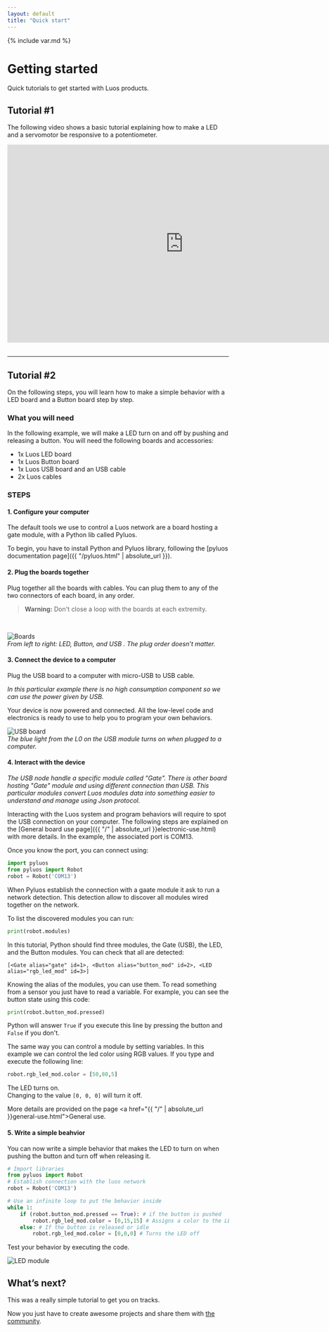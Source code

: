 ```yaml
---
layout: default
title: "Quick start"
---
```

{% include var.md %}

# Getting started

Quick tutorials to get started with Luos products.

## Tutorial \#1
The following video shows a basic tutorial explaining how to make a LED and a servomotor be responsive to a potentiometer.

<iframe width="800" height="450" src="https://www.youtube.com/embed/ula16zdZgDk?feature=oembed" frameborder="0" allow="accelerometer; autoplay; encrypted-media; gyroscope; picture-in-picture" allowfullscreen></iframe><br /><br />

---
## Tutorial \#2

On the following steps, you will learn how to make a simple behavior with a LED board and a Button board step by step.

### What you will need
 In the following example, we will make a LED turn on and off by pushing and releasing a button. You will need the following boards and accessories:

* 1x Luos LED board
* 1x Luos Button board
* 1x Luos USB board and an USB cable
* 2x Luos cables


### STEPS


#### 1. Configure your computer
The default tools we use to control a Luos network are a board hosting a gate module, with a Python lib called Pyluos.

To begin, you have to install Python and Pyluos library, following the [pyluos documentation page]({{ "/pyluos.html" | absolute_url }}).

#### 2. Plug the boards together
Plug together all the boards with cables. You can plug them to any of the two connectors of each board, in any order. 

<blockquote class="warning"><strong>Warning:</strong> Don't close a loop with the boards at each extremity.</blockquote><br />


![Boards](/assets/img/quickstart-1.png)<br />*From left to right: LED, Button, and USB . The plug order doesn’t matter.*

#### 3. Connect the device to a computer
Plug the USB board to a computer with micro-USB to USB cable.

*In this particular example there is no high consumption component so we can use the power given by USB.*

Your device is now powered and connected. All the low-level code and electronics is ready to use to help you to program your own behaviors.

![USB board](/assets/img/quickstart-2.png)<br />*The blue light from the L0 on the USB module turns on when plugged to a computer.*

#### 4. Interact with the device
*The USB node handle a specific module called "Gate". There is other board hosting "Gate" module and using different connection than USB. This particular modules convert Luos modules data into something easier to understand and manage using Json protocol.*

Interacting with the Luos system and program behaviors will require to spot the USB connection on your computer. The following steps are explained on the [General board use page]({{ "/" | absolute_url }}electronic-use.html) with more details. In the example, the associated port is COM13.

Once you know the port, you can connect using:

```python
import pyluos
from pyluos import Robot
robot = Robot('COM13')
```
When Pyluos establish the connection with a gaate module it ask to run a network detection. This detection allow to discover all modules wired together on the network.

To list the discovered modules you can run:

```python
print(robot.modules)
```

In this tutorial, Python should find three modules, the Gate (USB), the LED, and the Button modules. You can check that all are detected:

`[<Gate alias="gate" id=1>, <Button alias="button_mod" id=2>, <LED alias="rgb_led_mod" id=3>]`

Knowing the alias of the modules, you can use them.
To read something from a sensor you just have to read a variable.
For example, you can see the button state using this code:

```python
print(robot.button_mod.pressed)
```

Python will answer `True` if you execute this line by pressing the button and `False` if you don't.

The same way you can control a module by setting variables.
In this example we can control the led color using RGB values. If you type and execute the following line:

```python
robot.rgb_led_mod.color = [50,80,5]
```

The LED turns on.<br />
Changing to the value `[0, 0, 0]` will turn it off.

More details are provided on the page <a href="{{ "/" | absolute_url }}general-use.html">General use</a>.

#### 5. Write a simple beahvior
You can now write a simple behavior that makes the LED to turn on when pushing the button and turn off when releasing it.

```python
# Import libraries
from pyluos import Robot
# Establish connection with the luos network
robot = Robot('COM13')

# Use an infinite loop to put the behavior inside
while 1:
    if (robot.button_mod.pressed == True): # if the button is pushed
        robot.rgb_led_mod.color = [0,15,15] # Assigns a color to the LED
    else: # If the button is released or idle
        robot.rgb_led_mod.color = [0,0,0] # Turns the LED off
```

Test your behavior by executing the code.

![LED module](/assets/img/quickstart-3.png)


## What’s next?


This was a really simple tutorial to get you on tracks.

Now you just have to create awesome projects and share them with [the community](https://forum.luos.io).
